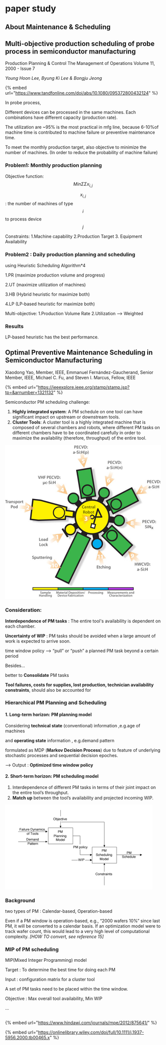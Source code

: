 # paper study

## About Maintenance & Scheduling

## Multi-objective production scheduling of probe process in semiconductor manufacturing

Production Planning & Control The Management of Operations Volume 11, 2000 - Issue 7

_Young Hoon Lee, Byung Ki Lee & Bongju Jeong_

{% embed url="https://www.tandfonline.com/doi/abs/10.1080/095372800432124" %}

In probe process, 

Different devices can be processed in the same machines. Each combinations have different capacity \(production rate\).

The utilization are ~95% is the most practical in mfg line, because 6-10%of machine time is contributed to machine failure or preventive maintenance time.

To meet the monthly production target, also objective to minimize the number of machines. \(In order to reduce the probability of machine failure\)

### Problem1: Monthly production planning

Objective function: $$Min \Sigma  \Sigma x_{i,j} $$ 

 $$x_{i,j}$$: the number of machines of type  $$i$$ to process device $$j$$ 

Constraints: 1.Machine capability 2.Production Target 3. Equipment Availability

### Problem2 : Daily production planning and scheduling

using Heuristic Scheduling Algorithm\*4

1.PR \(maximize production volume and progress\)

2.UT \(maximize utilization of machines\)

3.HB \(Hybrid heuristic for maximize both\)

4.LP \(LP-based heuristic for maximize both\)

Multi-objective: 1.Production Volume Rate 2.Utilization --&gt; Weighted

### Results

LP-based heuristic has the best performance. 

## Optimal Preventive Maintenance Scheduling in Semiconductor Manufacturing

 Xiaodong Yao, Member, IEEE, Emmanuel Fernández-Gaucherand, Senior Member, IEEE, Michael C. Fu, and Steven I. Marcus, Fellow, IEEE

{% embed url="https://ieeexplore.ieee.org/stamp/stamp.jsp?tp=&arnumber=1321132" %}

Semiconductor PM scheduling challenge:

1. **Highly integrated system**: A PM schedule on one tool can have significant impact on upstream or downstream tools.
2. **Cluster Tools**: A cluster tool is a highly integrated machine that is composed of several chambers and robots, where different PM tasks on different chambers have to be coordinated carefully in order to maximize the availability \(therefore, throughput\) of the entire tool.

![Cluster Tool](../.gitbook/assets/image.png)

### Consideration:

**Interdependence of PM tasks** : The entire tool's availability is dependent on each chamber.

**Uncertainty of WIP**  : PM tasks should be avoided when a large amount of work is expected to arrive soon.

time window policy --&gt; “pull” or “push” a planned PM task beyond a certain period 

Besides...

better to **Consolidate** PM tasks

**Tool failures, costs for supplies, lost production, technician availability constraints**, should also be accounted for

### Hierarchical PM Planning and Scheduling

#### 1. Long-term horizon: PM planning model

Considering **technical state** \(conventional\) information  ,e.g.age of machines

and **operating state** information , e.g.demand pattern

formulated as MDP \(**Markov Decision Process**\) due to feature of underlying stochastic processes and sequential decision epoches.

--&gt; Output : **Optimized time window policy**

#### 2. Short-term horizon: PM scheduling model

1. Interdependence of different PM tasks in terms of their joint impact on the entire tool’s throughput.
2. **Match up** between the tool’s availability and projected incoming WIP.

![ Two-level hierarchical modeling framework](../.gitbook/assets/ying-mu-kuai-zhao-20180926-xia-wu-1.17.19.png)

### Background

two types of PM : Calendar-based, Operation-based

Even if a PM window is operation-based, e.g., “2000 wafers 10%” since last PM, it will be converted to a calendar basis. If an optimization model were to track wafer count, this would lead to a very high level of computational complexity. _\[HOW TO convert, see reference 15\]_

### MIP of PM scheduling

MIP\(Mixed Integer Programming\) model

Target : To determine the best time for doing each PM

Input : configuration matrix for a cluster tool

A set of PM tasks need to be placed within the time window.

Objective : Max overall tool availability, Min WIP

...

## 

{% embed url="https://www.hindawi.com/journals/mpe/2012/875641/" %}



{% embed url="https://onlinelibrary.wiley.com/doi/full/10.1111/j.1937-5956.2000.tb00465.x" %}

